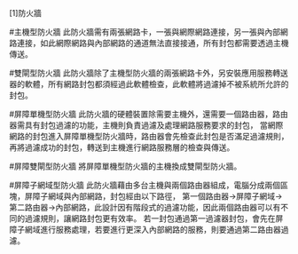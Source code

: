 [1]防火牆

#主機型防火牆
此防火牆需有兩張網路卡，一張與網際網路連接，另一張與內部網路連接，如此網際網路與內部網路的通道無法直接接通，所有封包都需要透過主機傳送。

#雙閘型防火牆
此防火牆除了主機型防火牆的兩張網路卡外，另安裝應用服務轉送器的軟體，所有網路封包都須經過此軟體檢查，此軟體將過濾掉不被系統所允許的封包。

#屏障單機型防火牆
此防火牆的硬體裝置除需要主機外，還需要一個路由器，路由器需具有封包過濾的功能，主機則負責過濾及處理網路服務要求的封包，
當網際網路的封包進入屏障單機型防火牆時，路由器會先檢查此封包是否滿足過濾規則，再將過濾成功的封包，轉送到主機進行網路服務層的檢查與傳送。

#屏障雙閘型防火牆
將屏障單機型防火牆的主機換成雙閘型防火牆。

#屏障子網域型防火牆
此防火牆藉由多台主機與兩個路由器組成，電腦分成兩個區塊，屏障子網域與內部網路，封包經由以下路徑，
第一個路由器->屏障子網域->第二路由器->內部網路，此設計因有階段式的過濾功能，因此兩個路由器可以有不同的過濾規則，讓網路封包更有效率。
若一封包通過第一過濾器封包，會先在屏障子網域進行服務處理，若要進行更深入內部網路的服務，則要通過第二路由器過濾。
